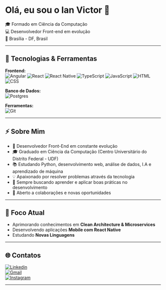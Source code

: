 # Olá, eu sou o Ian Victor 👋

🎓 Formado em Ciência da Computação  
💻 Desenvolvedor Front-end em evolução  
📍 Brasília - DF, Brasil  

---

## 🚀 Tecnologias & Ferramentas

**Frontend:**  
![Angular](https://img.shields.io/badge/Angular-DD0031?style=for-the-badge&logo=angular&logoColor=white)
![React](https://img.shields.io/badge/React-20232A?style=for-the-badge&logo=react&logoColor=61DAFB)
![React Native](https://img.shields.io/badge/React_Native-20232A?style=for-the-badge&logo=react&logoColor=61DAFB)
![TypeScript](https://img.shields.io/badge/TypeScript-007ACC?style=for-the-badge&logo=typescript&logoColor=white)
![JavaScript](https://img.shields.io/badge/JavaScript-F7DF1E?style=for-the-badge&logo=javascript&logoColor=black)
![HTML](https://img.shields.io/badge/HTML5-E34F26?style=for-the-badge&logo=html5&logoColor=white)
![CSS](https://img.shields.io/badge/CSS3-1572B6?style=for-the-badge&logo=css3&logoColor=white)

**Banco de Dados:**  
![Postgres](https://img.shields.io/badge/PostgreSQL-316192?style=for-the-badge&logo=postgresql&logoColor=white)

**Ferramentas:**  
![Git](https://img.shields.io/badge/Git-F05032?style=for-the-badge&logo=git&logoColor=white)

---

## ⚡ Sobre Mim

- 🚀 Desenvolvedor Front-End em constante evolução
- 🎓 Graduado em Ciência da Computação (Centro Universitário do Distrito Federal - UDF)
- 📚 Estudando Python, desenvolvimento web, análise de dados, I.A e aprendizado de máquina  
- 💡 Apaixonado por resolver problemas através da tecnologia  
- 🎯 Sempre buscando aprender e aplicar boas práticas no desenvolvimento  
- 🤝 Aberto a colaborações e novas oportunidades  

---

## 🔭 Foco Atual

- Aprimorando conhecimentos em **Clean Architecture & Microservices**  
- Desenvolvendo aplicações **Mobile com React Native**    
- Estudando **Novas Linguagens**  

---

## 🌐 Contatos

[![Linkedin](https://img.shields.io/badge/LinkedIn-0A66C2?style=for-the-badge&logo=linkedin&logoColor=white)](https://www.linkedin.com/in/ian-reis-/)  
[![Gmail](https://img.shields.io/badge/Gmail-D14836?style=for-the-badge&logo=gmail&logoColor=white)](mailto:ianreis83@gmail.com)  
[![Instagram](https://img.shields.io/badge/Instagram-E4405F?style=for-the-badge&logo=instagram&logoColor=white)](https://www.instagram.com/ianvictor58/)  

---
